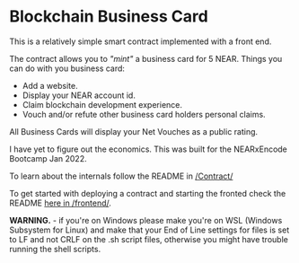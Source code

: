 # Blockchain Business Card

This is a relatively simple smart contract implemented with a front end.

The contract allows you to _"mint"_ a business card for 5 NEAR.
Things you can do with you business card:

- Add a website.
- Display your NEAR account id.
- Claim blockchain development experience.
- Vouch and/or refute other business card holders personal claims.

All Business Cards will display your Net Vouches as a public rating.

I have yet to figure out the economics. This was built for the NEARxEncode Bootcamp Jan 2022.

To learn about the internals follow the README in [/Contract/](Contract/README.md)

To get started with deploying a contract and starting the fronted check the README [here in /frontend/](frontend/README.md).

__WARNING.__ - if you're on Windows please make you're on WSL (Windows Subsystem for Linux) and make that your End of Line settings for files is set to LF and not CRLF on the .sh script files, otherwise you might have trouble running the shell scripts.
